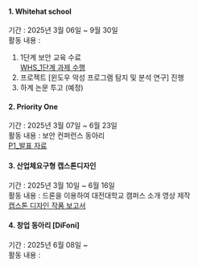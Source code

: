 #### 1. Whitehat school
기간 : 2025년 3월 06일 ~ 9월 30일\
활동 내용 : 
1. 1단계 보안 교육 수료\
   [WHS_1단계 과제 수행]([https://github.com/shinAh23/DJU/tree/main/2025/WHS](https://github.com/shinAh23/WHS_3rd/tree/main/1%EB%8B%A8%EA%B3%84))
2. 프로젝트 [윈도우 악성 프로그램 탐지 및 분석 연구] 진행
3. 하계 논문 투고 (예정)

#### 2. Priority One
기간 : 2025년 3월 07일 ~ 6월 23일 \
활동 내용 : 보안 컨퍼런스 동아리\
[P1_발표 자료](https://github.com/shinAh23/DJU/tree/main/2025/P1)

#### 3. 산업체요구형 캡스톤디자인
기간 : 2025년 3월 10일 ~ 6월 16일 \
활동 내용 : 드론을 이용하여 대전대학교 캠퍼스 소개 영상 제작\
[캡스톤 디자인 작품 보고서](https://github.com/shinAh23/DJU/blob/main/2025/%EC%BA%A1%EC%8A%A4%ED%86%A4%EB%94%94%EC%9E%90%EC%9D%B8%20%EC%9E%91%ED%92%88%20%EB%B3%B4%EA%B3%A0%EC%84%9C%203%EC%A1%B0%20(C.E)%ED%8C%80.pptx)

#### 4. 창업 동아리 [DiFoni]
기간 : 2025년 6월 08일 ~ \
활동 내용 : 

